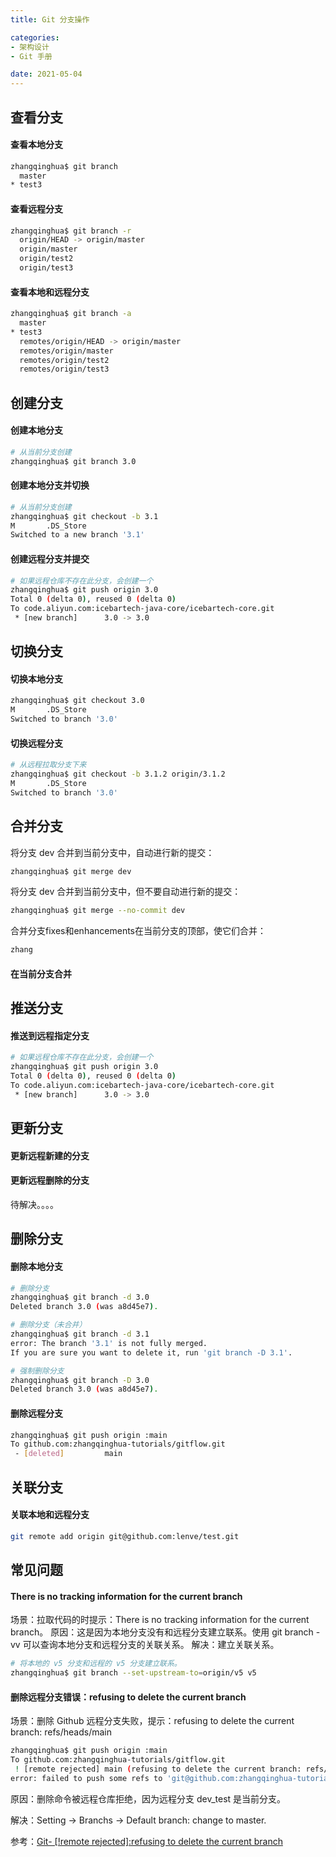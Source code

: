 ```yaml
---
title: Git 分支操作

categories:
- 架构设计
- Git 手册

date: 2021-05-04
---
```

## 查看分支
#### 查看本地分支
```bash
zhangqinghua$ git branch   
  master
* test3
```

#### 查看远程分支
```bash
zhangqinghua$ git branch -r
  origin/HEAD -> origin/master
  origin/master
  origin/test2
  origin/test3
```

#### 查看本地和远程分支
```bash
zhangqinghua$ git branch -a
  master
* test3
  remotes/origin/HEAD -> origin/master
  remotes/origin/master
  remotes/origin/test2
  remotes/origin/test3
```

## 创建分支
#### 创建本地分支
```bash
# 从当前分支创建
zhangqinghua$ git branch 3.0
```

#### 创建本地分支并切换
```bash
# 从当前分支创建
zhangqinghua$ git checkout -b 3.1
M       .DS_Store
Switched to a new branch '3.1'
```

#### 创建远程分支并提交
```bash
# 如果远程仓库不存在此分支，会创建一个
zhangqinghua$ git push origin 3.0
Total 0 (delta 0), reused 0 (delta 0)
To code.aliyun.com:icebartech-java-core/icebartech-core.git
 * [new branch]      3.0 -> 3.0
```

## 切换分支
#### 切换本地分支
```bash
zhangqinghua$ git checkout 3.0
M       .DS_Store
Switched to branch '3.0'
```

#### 切换远程分支
```bash
# 从远程拉取分支下来
zhangqinghua$ git checkout -b 3.1.2 origin/3.1.2
M       .DS_Store
Switched to branch '3.0'
```

## 合并分支
将分支 dev 合并到当前分支中，自动进行新的提交：

```bash
zhangqinghua$ git merge dev
```

将分支 dev 合并到当前分支中，但不要自动进行新的提交：

```bash
zhangqinghua$ git merge --no-commit dev
```

合并分支fixes和enhancements在当前分支的顶部，使它们合并：

```bash
zhang
```

#### 在当前分支合并


## 推送分支
#### 推送到远程指定分支
```bash
# 如果远程仓库不存在此分支，会创建一个
zhangqinghua$ git push origin 3.0
Total 0 (delta 0), reused 0 (delta 0)
To code.aliyun.com:icebartech-java-core/icebartech-core.git
 * [new branch]      3.0 -> 3.0
```

## 更新分支
#### 更新远程新建的分支
#### 更新远程删除的分支
待解决。。。。

## 删除分支
#### 删除本地分支
```bash
# 删除分支
zhangqinghua$ git branch -d 3.0
Deleted branch 3.0 (was a8d45e7).

# 删除分支（未合并）
zhangqinghua$ git branch -d 3.1
error: The branch '3.1' is not fully merged.
If you are sure you want to delete it, run 'git branch -D 3.1'.

# 强制删除分支
zhangqinghua$ git branch -D 3.0
Deleted branch 3.0 (was a8d45e7).
```

#### 删除远程分支
```bash
zhangqinghua$ git push origin :main
To github.com:zhangqinghua-tutorials/gitflow.git
 - [deleted]         main
```

## 关联分支
#### 关联本地和远程分支
```bash
git remote add origin git@github.com:lenve/test.git
```

## 常见问题
#### There is no tracking information for the current branch
场景：拉取代码的时提示：There is no tracking information for the current branch。
原因：这是因为本地分支没有和远程分支建立联系。使用 git branch -vv 可以查询本地分支和远程分支的关联关系。
解决：建立关联关系。

```bash
# 将本地的 v5 分支和远程的 v5 分支建立联系。
zhangqinghua$ git branch --set-upstream-to=origin/v5 v5
```

#### 删除远程分支错误：refusing to delete the current branch
场景：删除 Github 远程分支失败，提示：refusing to delete the current branch: refs/heads/main

```bash
zhangqinghua$ git push origin :main  
To github.com:zhangqinghua-tutorials/gitflow.git
 ! [remote rejected] main (refusing to delete the current branch: refs/heads/main).
error: failed to push some refs to 'git@github.com:zhangqinghua-tutorials/gitflow.git'
```

原因：删除命令被远程仓库拒绝，因为远程分支 dev_test 是当前分支。

解决：Setting -> Branchs -> Default branch: change to master.

参考：[Git- [!remote rejected]:refusing to delete the current branch](https://blog.csdn.net/qq_32452623/article/details/76684751)